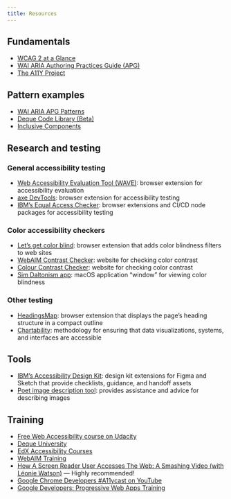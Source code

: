 ```yaml
---
title: Resources
---
```


## Fundamentals

- [WCAG 2 at a Glance](https://www.w3.org/WAI/standards-guidelines/wcag/glance/)
- [WAI ARIA Authoring Practices Guide (APG)](https://www.w3.org/WAI/ARIA/apg/)
- [The A11Y Project](https://www.a11yproject.com/)

## Pattern examples

- [WAI ARIA APG Patterns](https://www.w3.org/WAI/ARIA/apg/patterns/)
- [Deque Code Library (Beta)](https://dequeuniversity.com/library/)
- [Inclusive Components](https://inclusive-components.design/)

## Research and testing

### General accessibility testing

- [Web Accessibility Evaluation Tool (WAVE)](https://wave.webaim.org/extension/): browser extension for accessibility evaluation
- [axe DevTools](https://www.deque.com/axe/devtools/): browser extension for accessibility testing
- [IBM’s Equal Access Checker](https://www.ibm.com/able/toolkit/tools/#develop): browser extensions and CI/CD node packages for accessibility testing

### Color accessibility checkers

- [Let’s get color blind](https://chromewebstore.google.com/detail/lets-get-color-blind/bkdgdianpkfahpkmphgehigalpighjck): browser extension that adds color blindness filters to web sites
- [WebAIM Contrast Checker](https://webaim.org/resources/contrastchecker/):  website for checking color contrast
- [Colour Contrast Checker](https://colourcontrast.cc/): website for checking color contrast
- [Sim Daltonism app](https://apps.apple.com/us/app/sim-daltonism/id693112260?mt=12): macOS application “window” for viewing color blindness

### Other testing

- [HeadingsMap](https://rumoroso.bitbucket.io/): browser extension that displays the page’s heading structure in a compact outline
- [Chartability](https://chartability.fizz.studio/): methodology for ensuring that data visualizations, systems, and interfaces are accessible

## Tools

- [IBM’s Accessibility Design Kit](https://www.ibm.com/able/toolkit/tools/#design): design kit extensions for Figma and Sketch that provide checklists, guidance, and handoff assets
- [Poet image description tool](http://diagramcenter.org/making-images-accessible.html): provides assistance and advice for describing images

## Training

- [Free Web Accessibility course on Udacity](https://classroom.udacity.com/courses/ud891)
- [Deque University ](https://dequeuniversity.com/)
- [EdX Accessibility Courses](https://www.edx.org/learn/accessibility)
- [WebAIM Training](https://webaim.org/services/training/)
- [How A Screen Reader User Accesses The Web: A Smashing Video (with Léonie Watson)](https://www.smashingmagazine.com/2019/02/accessibility-webinar/) — Highly recommended!
- [Google Chrome Developers #A11ycast on YouTube](https://www.youtube.com/user/ChromeDevelopers/search?query=%23a11ycast)
- [Google Developers: Progressive Web Apps Training](https://developers.google.com/web/ilt/pwa/)
